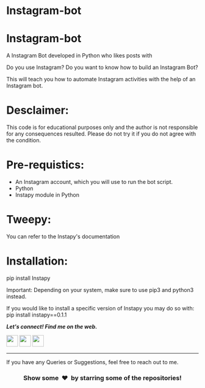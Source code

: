 # Instagram-bot

# Instagram-bot

A Instagram Bot developed in Python who likes posts with

Do you use Instagram? Do you want to know how to build an Instagram Bot?

This will teach you how to automate Instagram activities with the help of an Instagram bot.

# Desclaimer:
This code is for educational purposes only and the author is not responsible for any consequences resulted. Please do not try it if you do not agree with the condition.
     
# Pre-requistics:
- An Instagram account, which you will use to run the bot script.
- Python
- Instapy module in Python

# Tweepy:
You can refer to the Instapy's documentation

# Installation:
  pip install Instapy

Important: Depending on your system, make sure to use pip3 and python3 instead.

If you would like to install a specific version of Instapy you may do so with:
  pip install instapy==0.1.1

<p align="left">
  <b><i><b>Let's connect! Find me on the web.</b></i></b>


[<img height="30" src = "https://img.shields.io/badge/gmail-c14438?&style=for-the-badge&logo=gmail&logoColor=white">][gmail] 
[<img height="30" src="https://img.shields.io/badge/linkedin-blue.svg?&style=for-the-badge&logo=linkedin&logoColor=white" />][LinkedIn]
[<img height="30" src = "https://img.shields.io/badge/Facebook-036be4.svg?&style=for-the-badge&logo=facebook&logoColor=white">][Facebook]
<br />
<hr />


[gmail]: https://gmail.com
[linkedin]: [https://www.linkedin.com/in/bheemmastkar/](https://www.linkedin.com/in/bheem-mastkar-4510371ba/)
[Facebook]: https://www.facebook.com/bheem.mastkar/


If you have any Queries or Suggestions, feel free to reach out to me.

<h3 align="center">Show some &nbsp;❤️&nbsp; by starring some of the repositories!</h3>
